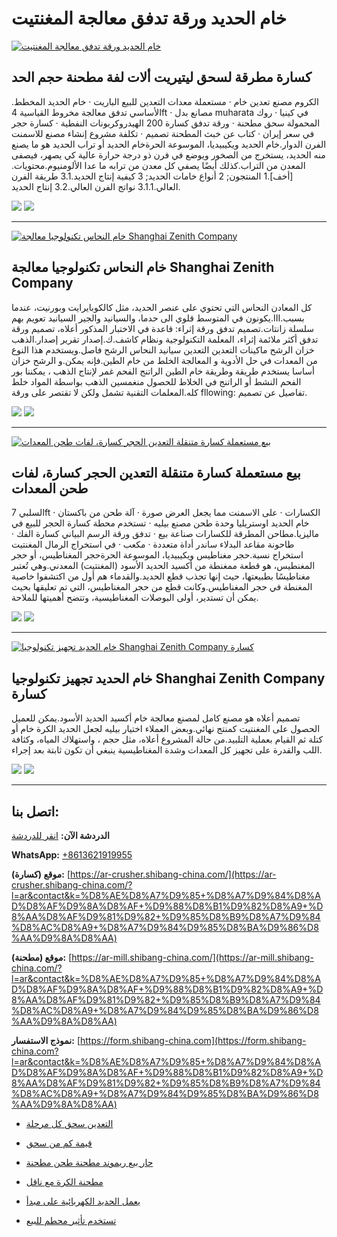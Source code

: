 # خام الحديد ورقة تدفق معالجة المغنتيت

<a href="https://swt.shibang-china.com/?l=ar&img&k=%D8%AE%D8%A7%D9%85+%D8%A7%D9%84%D8%AD%D8%AF%D9%8A%D8%AF+%D9%88%D8%B1%D9%82%D8%A9+%D8%AA%D8%AF%D9%81%D9%82+%D9%85%D8%B9%D8%A7%D9%84%D8%AC%D8%A9+%D8%A7%D9%84%D9%85%D8%BA%D9%86%D8%AA%D9%8A%D8%AA" target="_blank">![خام الحديد ورقة تدفق معالجة المغنتيت](http://static.shibang-china.com/all-800x300/1512.jpg)</a>

## كسارة مطرقة لسحق ليتيريت ألات لفة مطحنة حجم الحد
.الكروم مصنع تعدين خام &middot; مستعملة معدات التعدين للبيع الباريت &middot; خام الحديد المخطط الأساسي تدفق معالجة مخروط القياسية 4ft &middot; مصانع بدل muharata في كينيا &middot; روك المحمولة سحق مطحنة &middot; ورقة تدفق كسارة 200 الهيدروكربونات النفطية &middot; كسارة حجر في سعر إيران &middot; كتاب عن خبث المطحنة تصميم &middot; تكلفة مشروع إنشاء مصنع للاسمنت الفرن الدوار.خام الحديد ويكيبيديا، الموسوعة الحرةخام الحديد أو تراب الحديد هو ما يصنع منه الحديد، يستخرج من الصخور ويوضع في فرن ذو درجة حرارة عالية كي يصهر، فيصفى المعدن من التراب.كذلك أيضًا يصفي كل معدن من ترابه ما عدا الألومنيوم.محتويات.[أخف].1 المنتجون; 2 أنواع خامات الحديد; 3 كيفية إنتاج الحديد.3.1 طريقة الفرن العالي.3.1.1 نواتج الفرن العالي.3.2 إنتاج الحديد.


<a href="https://whatsapp.shibangsoft.com/WhatsApp.php" target="_blank" title="WhatsApp">![](http://static.shibang-china.com/icon/whatsapp.png)</a> <a href="https://swt.shibang-china.com/?l=ar&icon&k=%D8%AE%D8%A7%D9%85+%D8%A7%D9%84%D8%AD%D8%AF%D9%8A%D8%AF+%D9%88%D8%B1%D9%82%D8%A9+%D8%AA%D8%AF%D9%81%D9%82+%D9%85%D8%B9%D8%A7%D9%84%D8%AC%D8%A9+%D8%A7%D9%84%D9%85%D8%BA%D9%86%D8%AA%D9%8A%D8%AA" target="_blank">![](http://static.shibang-china.com/icon/chat-ar.png)</a>

---

<a href="https://swt.shibang-china.com/?l=ar&img&k=%D8%AE%D8%A7%D9%85+%D8%A7%D9%84%D8%AD%D8%AF%D9%8A%D8%AF+%D9%88%D8%B1%D9%82%D8%A9+%D8%AA%D8%AF%D9%81%D9%82+%D9%85%D8%B9%D8%A7%D9%84%D8%AC%D8%A9+%D8%A7%D9%84%D9%85%D8%BA%D9%86%D8%AA%D9%8A%D8%AA" target="_blank">![خام النحاس تكنولوجيا معالجة Shanghai Zenith Company](http://static.shibang-china.com/all-800x300/103.jpg)</a>

## خام النحاس تكنولوجيا معالجة Shanghai Zenith Company
كل المعادن النحاس التي تحتوي على عنصر الحديد، مثل كالكوبايرايت وبورنيت، عندما يكونون في المتوسط قلوي الى حدما، والسيانيد والجير السيانيد تعويم بهم.III.بسبب سلسلة زانتات.تصميم تدفق ورقة إثراء: قاعدة في الاختبار المذكور أعلاه، تصميم ورقة تدفق أكثر ملائمة إثراء، المعلمة التكنولوجية ونظام كاشف.ك.إصدار تقرير إصدار.الذهب خزان الرشح ماكينات التعدين التعدين سيانيد النحاس الرشح فاصل.ويستخدم هذا النوع من المعدات في حل الأدوية و المعالجة الخلط من خام الطين.فإنه يمكن.و الرشح خزان أساسا يستخدم طريقة وطريقة خام الطين الراتنج الفحم غمر لإنتاج الذهب ، يمكننا بور الفحم النشط أو الراتنج في الخلاط للحصول منغمسين الذهب بواسطة المواد خلط كله.المعلمات التقنية تشمل ولكن لا تقتصر على ورقة fllowing: تفاصيل عن تصميم.


<a href="https://whatsapp.shibangsoft.com/WhatsApp.php" target="_blank" title="WhatsApp">![](http://static.shibang-china.com/icon/whatsapp.png)</a> <a href="https://swt.shibang-china.com/?l=ar&icon&k=%D8%AE%D8%A7%D9%85+%D8%A7%D9%84%D8%AD%D8%AF%D9%8A%D8%AF+%D9%88%D8%B1%D9%82%D8%A9+%D8%AA%D8%AF%D9%81%D9%82+%D9%85%D8%B9%D8%A7%D9%84%D8%AC%D8%A9+%D8%A7%D9%84%D9%85%D8%BA%D9%86%D8%AA%D9%8A%D8%AA" target="_blank">![](http://static.shibang-china.com/icon/chat-ar.png)</a>

---

<a href="https://swt.shibang-china.com/?l=ar&img&k=%D8%AE%D8%A7%D9%85+%D8%A7%D9%84%D8%AD%D8%AF%D9%8A%D8%AF+%D9%88%D8%B1%D9%82%D8%A9+%D8%AA%D8%AF%D9%81%D9%82+%D9%85%D8%B9%D8%A7%D9%84%D8%AC%D8%A9+%D8%A7%D9%84%D9%85%D8%BA%D9%86%D8%AA%D9%8A%D8%AA" target="_blank">![بيع مستعملة كسارة متنقلة التعدين الحجر كسارة، لفات طحن المعدات](http://static.shibang-china.com/all-800x300/844.jpg)</a>

## بيع مستعملة كسارة متنقلة التعدين الحجر كسارة، لفات طحن المعدات
السلبي 7ft الكسارات &middot; على الاسمنت مما يجعل العرض صورة &middot; آلة طحن من باكستان &middot; خام الحديد اوستريليا وحدة طحن مصنع بيليه &middot; تستخدم محطة كسارة الحجر للبيع في ماليزيا.مطاحن المطرقة للكسارات صناعة بيع &middot; تدفق ورقة الرسم البياني كسارة الفك &middot; طاحونة مقاعد البدلاء ساندر أداة متعددة &middot; مكعب &middot; في استخراج الرمال المغنتيت استخراج نسبة.حجر مغناطيس ويكيبيديا، الموسوعة الحرةحجر المغناطيس، أو حجر المغنطيس، هو قطعة ممغنطة من أكسيد الحديد الأسود (المغنتيت) المعدني.وهي تُعتبر مغناطيسًا بطبيعتها، حيث إنها تجذب قطع الحديد.والقدماء هم أول من اكتشفوا خاصية المغنطة في حجر المغناطيس.وكانت قطع من حجر المغناطيس، التي تم تعليقها بحيث يمكن أن تستدير، أولى البوصلات المغناطيسية، وتتضح أهميتها للملاحة.


<a href="https://whatsapp.shibangsoft.com/WhatsApp.php" target="_blank" title="WhatsApp">![](http://static.shibang-china.com/icon/whatsapp.png)</a> <a href="https://swt.shibang-china.com/?l=ar&icon&k=%D8%AE%D8%A7%D9%85+%D8%A7%D9%84%D8%AD%D8%AF%D9%8A%D8%AF+%D9%88%D8%B1%D9%82%D8%A9+%D8%AA%D8%AF%D9%81%D9%82+%D9%85%D8%B9%D8%A7%D9%84%D8%AC%D8%A9+%D8%A7%D9%84%D9%85%D8%BA%D9%86%D8%AA%D9%8A%D8%AA" target="_blank">![](http://static.shibang-china.com/icon/chat-ar.png)</a>

---

<a href="https://swt.shibang-china.com/?l=ar&img&k=%D8%AE%D8%A7%D9%85+%D8%A7%D9%84%D8%AD%D8%AF%D9%8A%D8%AF+%D9%88%D8%B1%D9%82%D8%A9+%D8%AA%D8%AF%D9%81%D9%82+%D9%85%D8%B9%D8%A7%D9%84%D8%AC%D8%A9+%D8%A7%D9%84%D9%85%D8%BA%D9%86%D8%AA%D9%8A%D8%AA" target="_blank">![خام الحديد تجهيز تكنولوجيا Shanghai Zenith Company كسارة](http://static.shibang-china.com/all-800x300/1021.jpg)</a>

## خام الحديد تجهيز تكنولوجيا Shanghai Zenith Company كسارة
تصميم أعلاه هو مصنع كامل لمصنع معالجة خام أكسيد الحديد الأسود.يمكن للعميل الحصول على المغنتيت كمنتج نهائي.وبعض العملاء اختيار بيليه لجعل الحديد الكرة خام أو كتلة ثم القيام بعملية التلبيد.من حالة المشروع أعلاه، مثل حجم ، واستهلاك المياه، وكثافة اللب والقدرة على تجهيز كل المعدات وشدة المغناطيسية ينبغي أن تكون ثابتة بعد إجراء.

<a href="https://whatsapp.shibangsoft.com/WhatsApp.php" target="_blank" title="WhatsApp">![](http://static.shibang-china.com/icon/whatsapp.png)</a> <a href="https://swt.shibang-china.com/?l=ar&icon&k=%D8%AE%D8%A7%D9%85+%D8%A7%D9%84%D8%AD%D8%AF%D9%8A%D8%AF+%D9%88%D8%B1%D9%82%D8%A9+%D8%AA%D8%AF%D9%81%D9%82+%D9%85%D8%B9%D8%A7%D9%84%D8%AC%D8%A9+%D8%A7%D9%84%D9%85%D8%BA%D9%86%D8%AA%D9%8A%D8%AA" target="_blank">![](http://static.shibang-china.com/icon/chat-ar.png)</a>

---
## اتصل بنا:

**الدردشة الآن:** [انقر للدردشة](https://swt.shibang-china.com?l=ar&contact&k=%D8%AE%D8%A7%D9%85+%D8%A7%D9%84%D8%AD%D8%AF%D9%8A%D8%AF+%D9%88%D8%B1%D9%82%D8%A9+%D8%AA%D8%AF%D9%81%D9%82+%D9%85%D8%B9%D8%A7%D9%84%D8%AC%D8%A9+%D8%A7%D9%84%D9%85%D8%BA%D9%86%D8%AA%D9%8A%D8%AA)

**WhatsApp:**  [+8613621919955](https://whatsapp.shibangsoft.com/WhatsApp.php)

**موقع (كسارة):** [https://ar-crusher.shibang-china.com/](https://ar-crusher.shibang-china.com/?l=ar&contact&k=%D8%AE%D8%A7%D9%85+%D8%A7%D9%84%D8%AD%D8%AF%D9%8A%D8%AF+%D9%88%D8%B1%D9%82%D8%A9+%D8%AA%D8%AF%D9%81%D9%82+%D9%85%D8%B9%D8%A7%D9%84%D8%AC%D8%A9+%D8%A7%D9%84%D9%85%D8%BA%D9%86%D8%AA%D9%8A%D8%AA)

**موقع (مطحنة):** [https://ar-mill.shibang-china.com/](https://ar-mill.shibang-china.com/?l=ar&contact&k=%D8%AE%D8%A7%D9%85+%D8%A7%D9%84%D8%AD%D8%AF%D9%8A%D8%AF+%D9%88%D8%B1%D9%82%D8%A9+%D8%AA%D8%AF%D9%81%D9%82+%D9%85%D8%B9%D8%A7%D9%84%D8%AC%D8%A9+%D8%A7%D9%84%D9%85%D8%BA%D9%86%D8%AA%D9%8A%D8%AA)

**نموذج الاستفسار:** [https://form.shibang-china.com](https://form.shibang-china.com?l=ar&contact&k=%D8%AE%D8%A7%D9%85+%D8%A7%D9%84%D8%AD%D8%AF%D9%8A%D8%AF+%D9%88%D8%B1%D9%82%D8%A9+%D8%AA%D8%AF%D9%81%D9%82+%D9%85%D8%B9%D8%A7%D9%84%D8%AC%D8%A9+%D8%A7%D9%84%D9%85%D8%BA%D9%86%D8%AA%D9%8A%D8%AA)

* [التعدين سحق كل مرحلة](../28/%D8%A7%D9%84%D8%AA%D8%B9%D8%AF%D9%8A%D9%86%20%D8%B3%D8%AD%D9%82%20%D9%83%D9%84%20%D9%85%D8%B1%D8%AD%D9%84%D8%A9.md)

* [قيمة كم من سحق](../30/%D9%82%D9%8A%D9%85%D8%A9%20%D9%83%D9%85%20%D9%85%D9%86%20%D8%B3%D8%AD%D9%82.md)

* [حار بيع ريموند مطحنة طحن مطحنة](../30/%D8%AD%D8%A7%D8%B1%20%D8%A8%D9%8A%D8%B9%20%D8%B1%D9%8A%D9%85%D9%88%D9%86%D8%AF%20%D9%85%D8%B7%D8%AD%D9%86%D8%A9%20%D8%B7%D8%AD%D9%86%20%D9%85%D8%B7%D8%AD%D9%86%D8%A9.md)

* [مطحنة الكرة مع ناقل](../26/%D9%85%D8%B7%D8%AD%D9%86%D8%A9%20%D8%A7%D9%84%D9%83%D8%B1%D8%A9%20%D9%85%D8%B9%20%D9%86%D8%A7%D9%82%D9%84.md)

* [يعمل الحديد الكهربائية على مبدأ](../28/%D9%8A%D8%B9%D9%85%D9%84%20%D8%A7%D9%84%D8%AD%D8%AF%D9%8A%D8%AF%20%D8%A7%D9%84%D9%83%D9%87%D8%B1%D8%A8%D8%A7%D8%A6%D9%8A%D8%A9%20%D8%B9%D9%84%D9%89%20%D9%85%D8%A8%D8%AF%D8%A3.md)

* [تستخدم تأثير محطم للبيع](../28/%D8%AA%D8%B3%D8%AA%D8%AE%D8%AF%D9%85%20%D8%AA%D8%A3%D8%AB%D9%8A%D8%B1%20%D9%85%D8%AD%D8%B7%D9%85%20%D9%84%D9%84%D8%A8%D9%8A%D8%B9.md)